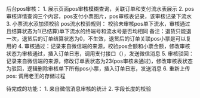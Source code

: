 后台pos审核：
	1. 展示页面pos审核模糊查询，关联订单和支付流水表展示
	2. pos审核详情查询三个内容，pos支付小票图片，pos审核表记录，该审核记录下流水
	3. 小票流水添加须校验
		pos流水校验规则：
			校验未审核pos单下流水，审核通过且结算状态为1(已结算)单下流水的终端号和流水号是否均相同
			备注：退货只能退一次，退货后的订单结算状态为0，不生效，退货后的订单关联pos小票是可以复用的
	4. 审核通过：记录来自微信端的来源，校验pos金额和小票金额，修改审核状态为审核通过，插入订单日志，调用支付接口（），发送微信消息
	5. 审核驳回：记录来自微信端的来源，修改订单表状态为23(pos审核未通过)，修改审核表状态为驳回，逻辑删除审核单下所有pos小票，插入订单日志，发送消息
	6. 重新上传pos: 调用老王的存储过程	


待完成的功能：
	1. 来自微信消息审核的统计
	2. 字段长度的校验
